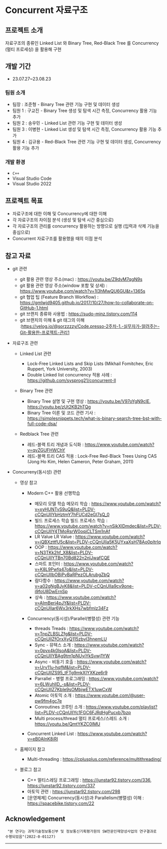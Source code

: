 # Concurrent 자료구조

## 프로젝트 소개
자료구조의 종류인 Linked List 와 Binary Tree, Red-Black Tree 를 Concurrency (멀티 프로세싱) 을 활용해 구현
<br>

## 개발 기간
* 23.07.27~23.08.23

### 팀원 소개
- 팀장   : 조준형 - Binary Tree 관련 기능 구현 및 데이터 생성
- 팀원 1 : 구교진 - Binary Tree 생성 및 탐색 시간 측정, Concurrency 활용 기능 추가
- 팀원 2 : 송우민 - Linked List 관련 기능 구현 및 데이터 생성
- 팀원 3 : 이병현 - Linked List 생성 및 탐색 시간 측정, Concurrency 활용 기능 추가
- 팀원 4 : 김규용 - Red-Black Tree 관련 기능 구현 및 데이터 생성, Concurrency 활용 기능 추가 

### 개발 환경
- `C++`
- Visual Studio Code
- Visual Studio 2022

## 프로젝트 목표
- 자료구조에 대한 이해 및 Concurrency에 대한 이해
- 각 자료구조의 차이점 분석 (생성 및 탐색 시간 중심으로)
- 각 자료구조의 관리를 concurrency 활용하는 방향으로 실행 (입력과 삭제 기능을 중심으로)
- Concurrent 자료구조를 활용했을 때의 이점 분석

## 참고 자료
- git 관련
    - git 활용 관련 영상 주소(mac) : https://youtu.be/Z9dvM7qgN9s
    - git 활용 관련 영상 주소(window 포함 및 상세) : https://www.youtube.com/watch?v=1I3hMwQU6GU&t=1365s
    - git 협업 팁 (Feature Branch Workflow) : https://gmlwjd9405.github.io/2017/10/27/how-to-collaborate-on-GitHub-1.html
    - git 브랜치 종류와 사용법 : https://sudo-minz.tistory.com/114
    - git 브랜치의 이해 & git 태그의 이해 :https://velog.io/@sorzzzzy/Code.presso-2주차-1.-실무자가-알려주는-Git-활용한-프로젝트-관리1

- 자료구조 관련 
    - Linked List 관련
        - Lock-Free Linked Lists and Skip Lists (Mikhail Fomitchev, Eric Ruppert, York University, 2003) 
        - Double Linked list concurrency 적용 사례 : https://github.com/sysprog21/concurrent-ll        
    - Binary Tree 관련
        - Binary Tree 설명 및 구현 영상 : https://youtu.be/V97oYgN9cIE, https://youtu.be/zUt2KB2hTQg
        - Binary Tree 이론 및 코드 관련 기사 : https://simplesnippets.tech/what-is-binary-search-tree-bst-with-full-code-dsa/

    - Redblack Tree 관련 
        - 레드-블랙 트리 개념과 도식화 : https://www.youtube.com/watch?v=qvZGUFHWChY
        - 레드-블랙 트리 CAS 적용 : Lock-Free Red-Black Trees Using CAS (Jong Ho Kim, Helen Cameron, Peter Graham, 2011)

- Concurreny(동시성) 관련 
    - 영상 참고 
        - Modern C++ 활용 선행학습
            - 메모리 모델 학습 메모리 학습 : https://www.youtube.com/watch?v=xyHUNTvS9uQ&list=PLDV-cCQnUlIYbHztmY7hFUCd2eGI7sQ_0
            - 빌드 프로세스 학습 빌드 프로세스 학습 : https://www.youtube.com/watch?v=nSikXlDmdec&list=PLDV-cCQnUlIY4TMoRsrW0oqjCLTSm1nAf
            - LR Value LR Value : https://www.youtube.com/watch?v=iQBXzttfU5c&list=PLDV-cCQnUlIa5K5UYxaXsH78Ao0pltrlq
            - OOP : https://www.youtube.com/watch?v=N3TKk2hf_X8&list=PLDV-cCQnUlIYTBn70Bd822n2nlJwafCQE
            - 스마트 포인터 : https://www.youtube.com/watch?v=K8L9Pwfq47o&list=PLDV-cCQnUlIbOBiPvBaRPezOLArubgZbQ
            - 람다함수 : https://www.youtube.com/watch?v=a02gNgBJyK8&list=PLDV-cCQnUlIa9cy9one-i9foU8DwErnSp
            - 상속 : https://www.youtube.com/watch?v=AImBeri4pJY&list=PLDV-cCQnUlIar6Wx3rkXHs7wbfmlz34Fz

        - Concurrency(동시성)/Parallel(병렬성) 관련 기능 
            - threads Treads : https://www.youtube.com/watch?v=TnpZLBSLZfg&list=PLDV-cCQnUlIZfOrxXyQ115zbvI3hnemLU
            - Sync - 뮤텍스 소개 : https://www.youtube.com/watch?v=0pvx4k0lsoA&list=PLDV-cCQnUlIYBAg9tm1pNUyiYkSvwj1YW
            - Async - 비동기 호출 : https://www.youtube.com/watch?v=Urv11u-hqfM&list=PLDV-cCQnUlIZS95_tFTg9mkXIYXKze6r9
            - Parrallel - 병렬 프로그래밍 : https://www.youtube.com/watch?v=6LWuhlID_-s&list=PLDV-cCQnUlIZ7KbIe9sOMbjwETX1uwCxW
            - Atomic 아토믹 소개 : https://www.youtube.com/@user-pw9fm4gc7e
            - Conroutines 코루틴 소개 : https://www.youtube.com/playlist?list=PLDV-cCQnUlIYc1FGC6FJRdHgPucxb7bzp
            - Multi process/thread 멀티 프로세스/스레드 소개 : https://youtu.be/QmtYKZC0lMU
        
        - Concurrent Linked List : https://www.youtube.com/watch?v=eB0AlnK8iRI

    - 홈페이지 참고 
        - Multi-threading : https://cplusplus.com/reference/multithreading/

    - 블로그 참고 
        - C++ 멀티스레딩 프로그래밍 : https://junstar92.tistory.com/336, https://junstar92.tistory.com/337
        - 아토믹 관련 : https://junstar92.tistory.com/298
        - [운영체제] Concurrency(동시성)과 Parallelism(병렬성) 이해 : https://spacebike.tistory.com/22

## Acknowledgement
```
 "본 연구는 과학기술정보통신부 및 정보통신기획평가원의 SW전문인재양성사업의 연구결과로 수행되었음"(2022-0-01127) 
```

<hr>

